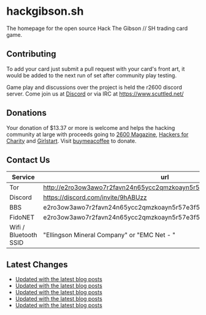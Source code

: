 # hackgibson.sh
The homepage for the open source Hack The Gibson // SH trading card game.


## Contributing

To add your card just submit a pull request with your card's front art, it would be added to the next run of set after community play testing.

Game play and discussions over the project is held the r2600 discord server. Come join us at [Discord](https://discord.com/invite/9hABUzz) or via IRC at https://www.scuttled.net/


## Donations

Your donation of $13.37 or more is welcome and helps the hacking community at large with proceeds going to [2600 Magazine](https://2600.com/), [Hackers for Charity](https://hackersforcharity.org) and [Girlstart](https://girlstart.org).  Visit [buymeacoffee](https://www.buymeacoffee.com/hackgibson.sh) to donate.


## Contact Us

Service | url
-|-
Tor | http://e2ro3ow3awo7r2favn24n65ycc2qmzkoayn5r57e3f56nvjwdcgg32ad.onion
Discord | https://discord.com/invite/9hABUzz
BBS | e2ro3ow3awo7r2favn24n65ycc2qmzkoayn5r57e3f56nvjwdcgg32ad.onion:23
FidoNET | e2ro3ow3awo7r2favn24n65ycc2qmzkoayn5r57e3f56nvjwdcgg32ad.onion:24554
Wifi / Bluetooth SSID | "Ellingson Mineral Company" or "EMC Net - <fidonet address>"

## Latest Changes
<!-- BLOG-POST-LIST:START -->
- [Updated with the latest blog posts](https://github.com/DFW2600/hackgibson.sh/commit/0c7589c4038d78466b1e2e375665cee9fdb3a197)
- [Updated with the latest blog posts](https://github.com/DFW2600/hackgibson.sh/commit/3aa29091cdc6a42c34ddee86976f6996d02eff8a)
- [Updated with the latest blog posts](https://github.com/DFW2600/hackgibson.sh/commit/b4c05082688fc75bbd055727ee39388eb04cd633)
- [Updated with the latest blog posts](https://github.com/DFW2600/hackgibson.sh/commit/0b16e5a1b759c9874dbc9cb4e134ad0859f348b4)
- [Updated with the latest blog posts](https://github.com/DFW2600/hackgibson.sh/commit/490af2596a61e7ed8a6c3d2b5ef91a5cbb08ca39)
<!-- BLOG-POST-LIST:END -->

